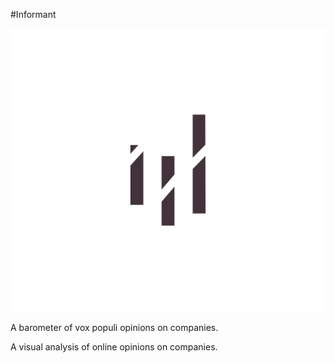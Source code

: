 #Informant

![Informant Logo](informant_1.svg)

A barometer of vox populi opinions on companies. 

A visual analysis of online opinions on companies.
